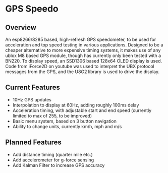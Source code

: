 # GPS Speedo
## Overview
An esp8266/8285 based, high-refresh GPS speedometer, to be used for acceleration and top speed testing in various applications. Designed to be a cheaper alternative to more expensive timing systems, it makes use of any ublox M8 based GPS module, though has currently only been tested with a BN220. To display speed, an SSD1306 based 128x64 OLED display is used. Code from iForce2D on youtube was used to interpret the UBX protocol messages from the GPS, and the U8G2 library is used to drive the display.
## Current Features
- 10Hz GPS updates
- Interpolation to display at 60Hz, adding roughly 100ms delay
- Acceleration timing, with adjustable start and end speed (currently limited to max of 255, to be improved)
- Basic menu system, based on 3 button navigation
- Ability to change units, currently km/h, mph and m/s

## Planned Features
- Add distance timing (quarter mile etc.)
- Add accelerometer for g-force sensing
- Add Kalman Filter to increase GPS accuracy
